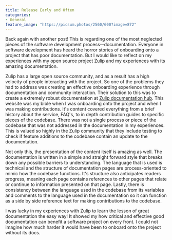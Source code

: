 ```yaml
---
title: Release Early and Often
categories:
- General
feature_image: "https://picsum.photos/2560/600?image=872"
---
```


Back again with another post! This is regarding one of the most neglected pieces of the software development process--documentation. Everyone in software development has heard the horror stories of onboarding onto a project that has poor documentation. But I would like to reflect on my experiences with my open source project Zulip and my experiences with its amazing documentation.  

Zulip has a large open source community, and as a result has a high velocity of people interacting with the project. So one of the problems they had to address was creating an effective onboarding experience through documentation and community interaction. Their solution to this was to create a extremely robust documentation at [Zulip documentation hub](https://zulip.readthedocs.io/en/latest/). This website was my bible when I was onboarding onto the project and when I was making contributions. It's content covered everything from a brief history about the service, FAQ's, to in depth contribution guides to specific pieces of the codebase. There was not a single process or piece of the codebase that was not addressed in the documentation in my experiences. This is valued so highly in the Zulip community that they include testing to check if feature additions to the codebase contain an update to the documentation. 

Not only this, the presentation of the content itself is amazing as well. The documentation is written in a simple and straight forward style that breaks down any possible barriers to understanding. The language that is used is technical and the structure of documentation pages are process-oriented to mimic how the codebase functions. It's structure also anticipates readers progress, meaning each page contains references to other pages that relate or continue to information presented on that page. Lastly, there is consistency between the language used in the codebase from its variables and comments to the language used in the documentation so it can function as a side by side reference text for making contributions to the codebase.

I was lucky in my experiences with Zulip to learn the lesson of great documentation the easy way! It showed my how critical and effective good documentation can benefit a software project on every front. I could not imagine how much harder it would have been to onboard onto the project without its docs.